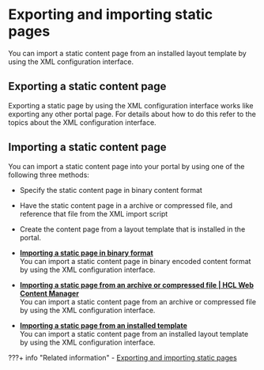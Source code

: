 # Exporting and importing static pages

You can import a static content page from an installed layout template by using the XML configuration interface.

## Exporting a static content page

Exporting a static page by using the XML configuration interface works like exporting any other portal page. For details about how to do this refer to the topics about the XML configuration interface.

## Importing a static content page

You can import a static content page into your portal by using one of the following three methods:

-   Specify the static content page in binary content format
-   Have the static content page in a archive or compressed file, and reference that file from the XML import script
-   Create the content page from a layout template that is installed in the portal.


-   **[Importing a static page in binary format](spa_xml_impt_bin.md)**  
You can import a static content page in binary encoded content format by using the XML configuration interface.
-   **[Importing a static page from an archive or compressed file \| HCL Web Content Manager](spa_xml_impt_zip.md)**  
You can import a static content page from an archive or compressed file by using the XML configuration interface.
-   **[Importing a static page from an installed template](spa_xml_impt_tmplt.md)**  
You can import a static content page from an installed layout template by using the XML configuration interface.


???+ info "Related information"
    - [Exporting and importing static pages](../../../../../../build_sites/create_sites/building_website/static_content/including_static_content_pages/export_import_static_page/index.md)

<!--
     - [Working with the XML configuration interface](../admin-system/adxmltsk.md)
    - [Importing pages or page hierarchies by using the XML Import portlet](../admin-system/adxmltsk_portlets_imp.md) -->


